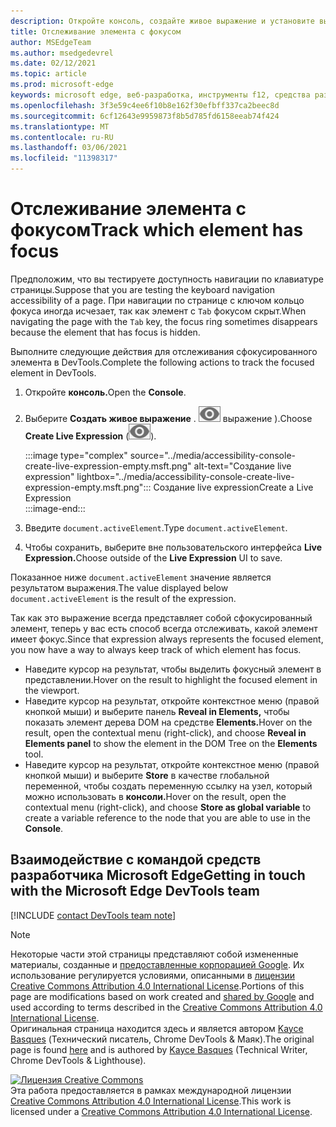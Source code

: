 ```yaml
---
description: Откройте консоль, создайте живое выражение и установите выражение document.activeElement.
title: Отслеживание элемента с фокусом
author: MSEdgeTeam
ms.author: msedgedevrel
ms.date: 02/12/2021
ms.topic: article
ms.prod: microsoft-edge
keywords: microsoft edge, веб-разработка, инструменты f12, средства разработчика
ms.openlocfilehash: 3f3e59c4ee6f10b8e162f30efbff337ca2beec8d
ms.sourcegitcommit: 6cf12643e9959873f8b5d785fd6158eeab74f424
ms.translationtype: MT
ms.contentlocale: ru-RU
ms.lasthandoff: 03/06/2021
ms.locfileid: "11398317"
---
```

<!-- Copyright Kayce Basques 

   Licensed under the Apache License, Version 2.0 (the "License");
   you may not use this file except in compliance with the License.
   You may obtain a copy of the License at

       https://www.apache.org/licenses/LICENSE-2.0

   Unless required by applicable law or agreed to in writing, software
   distributed under the License is distributed on an "AS IS" BASIS,
   WITHOUT WARRANTIES OR CONDITIONS OF ANY KIND, either express or implied.
   See the License for the specific language governing permissions and
   limitations under the License.  -->  

# <a name="track-which-element-has-focus"></a><span data-ttu-id="8ebaa-104">Отслеживание элемента с фокусом</span><span class="sxs-lookup"><span data-stu-id="8ebaa-104">Track which element has focus</span></span>  

<span data-ttu-id="8ebaa-105">Предположим, что вы тестируете доступность навигации по клавиатуре страницы.</span><span class="sxs-lookup"><span data-stu-id="8ebaa-105">Suppose that you are testing the keyboard navigation accessibility of a page.</span></span>  <span data-ttu-id="8ebaa-106">При навигации по странице с ключом кольцо фокуса иногда исчезает, так как элемент с `Tab` фокусом скрыт.</span><span class="sxs-lookup"><span data-stu-id="8ebaa-106">When navigating the page with the `Tab` key, the focus ring sometimes disappears because the element that has focus is hidden.</span></span>  

<span data-ttu-id="8ebaa-107">Выполните следующие действия для отслеживания сфокусированного элемента в DevTools.</span><span class="sxs-lookup"><span data-stu-id="8ebaa-107">Complete the following actions to track the focused element in DevTools.</span></span>  

1.  <span data-ttu-id="8ebaa-108">Откройте **консоль.**</span><span class="sxs-lookup"><span data-stu-id="8ebaa-108">Open the **Console**.</span></span>  
1.  <span data-ttu-id="8ebaa-109">Выберите **Создать живое выражение** \. ![ Создайте живое ][ImageCreateIcon] выражение \).</span><span class="sxs-lookup"><span data-stu-id="8ebaa-109">Choose **Create Live Expression** \(![Create Live Expression][ImageCreateIcon]\).</span></span>  
    
    :::image type="complex" source="../media/accessibility-console-create-live-expression-empty.msft.png" alt-text="Создание live expression" lightbox="../media/accessibility-console-create-live-expression-empty.msft.png":::
       <span data-ttu-id="8ebaa-111">Создание live expression</span><span class="sxs-lookup"><span data-stu-id="8ebaa-111">Create a Live Expression</span></span>  
    :::image-end:::  
    
1.  <span data-ttu-id="8ebaa-112">Введите `document.activeElement`.</span><span class="sxs-lookup"><span data-stu-id="8ebaa-112">Type `document.activeElement`.</span></span>  
1.  <span data-ttu-id="8ebaa-113">Чтобы сохранить, выберите вне пользовательского интерфейса **Live Expression.**</span><span class="sxs-lookup"><span data-stu-id="8ebaa-113">Choose outside of the **Live Expression** UI to save.</span></span>  
    
<span data-ttu-id="8ebaa-114">Показанное ниже `document.activeElement` значение является результатом выражения.</span><span class="sxs-lookup"><span data-stu-id="8ebaa-114">The value displayed below `document.activeElement` is the result of the expression.</span></span>  

<span data-ttu-id="8ebaa-115">Так как это выражение всегда представляет собой сфокусированный элемент, теперь у вас есть способ всегда отслеживать, какой элемент имеет фокус.</span><span class="sxs-lookup"><span data-stu-id="8ebaa-115">Since that expression always represents the focused element, you now have a way to always keep track of which element has focus.</span></span>  

*   <span data-ttu-id="8ebaa-116">Наведите курсор на результат, чтобы выделить фокусный элемент в представлении.</span><span class="sxs-lookup"><span data-stu-id="8ebaa-116">Hover on the result to highlight the focused element in the viewport.</span></span>  
*   <span data-ttu-id="8ebaa-117">Наведите курсор на результат, откройте контекстное меню \(правой кнопкой мыши\) и выберите панель **Reveal in Elements,** чтобы показать элемент дерева DOM на средстве **Elements.**</span><span class="sxs-lookup"><span data-stu-id="8ebaa-117">Hover on the result, open the contextual menu \(right-click\), and choose **Reveal in Elements panel** to show the element in the DOM Tree on the **Elements** tool.</span></span>  
*   <span data-ttu-id="8ebaa-118">Наведите курсор на результат, откройте контекстное меню \(правой кнопкой мыши\) и выберите **Store** в качестве глобальной переменной, чтобы создать переменную ссылку на узел, который можно использовать в **консоли.**</span><span class="sxs-lookup"><span data-stu-id="8ebaa-118">Hover on the result, open the contextual menu \(right-click\), and choose **Store as global variable** to create a variable reference to the node that you are able to use in the **Console**.</span></span>  

## <a name="getting-in-touch-with-the-microsoft-edge-devtools-team"></a><span data-ttu-id="8ebaa-119">Взаимодействие с командой средств разработчика Microsoft Edge</span><span class="sxs-lookup"><span data-stu-id="8ebaa-119">Getting in touch with the Microsoft Edge DevTools team</span></span>  

[!INCLUDE [contact DevTools team note](../includes/contact-devtools-team-note.md)]  

<!-- image links -->  

[ImageCreateIcon]: ../media/create-live-expression-icon.msft.png  

<!-- links -->  

> [!NOTE]
> <span data-ttu-id="8ebaa-120">Некоторые части этой страницы представляют собой измененные материалы, созданные и [предоставленные корпорацией Google][GoogleSitePolicies]. Их использование регулируется условиями, описанными в [лицензии Creative Commons Attribution 4.0 International License][CCA4IL].</span><span class="sxs-lookup"><span data-stu-id="8ebaa-120">Portions of this page are modifications based on work created and [shared by Google][GoogleSitePolicies] and used according to terms described in the [Creative Commons Attribution 4.0 International License][CCA4IL].</span></span>  
> <span data-ttu-id="8ebaa-121">Оригинальная страница [](https://developers.google.com/web/tools/chrome-devtools/accessibility/focus) находится здесь и является автором [Kayce Basques][KayceBasques] \(Технический писатель, Chrome DevTools \& Маяк\).</span><span class="sxs-lookup"><span data-stu-id="8ebaa-121">The original page is found [here](https://developers.google.com/web/tools/chrome-devtools/accessibility/focus) and is authored by [Kayce Basques][KayceBasques] \(Technical Writer, Chrome DevTools \& Lighthouse\).</span></span>  

[![Лицензия Creative Commons][CCby4Image]][CCA4IL]  
<span data-ttu-id="8ebaa-123">Эта работа предоставляется в рамках международной лицензии [Creative Commons Attribution 4.0 International License][CCA4IL].</span><span class="sxs-lookup"><span data-stu-id="8ebaa-123">This work is licensed under a [Creative Commons Attribution 4.0 International License][CCA4IL].</span></span>  

[CCA4IL]: https://creativecommons.org/licenses/by/4.0  
[CCby4Image]: https://i.creativecommons.org/l/by/4.0/88x31.png  
[GoogleSitePolicies]: https://developers.google.com/terms/site-policies  
[KayceBasques]: https://developers.google.com/web/resources/contributors/kaycebasques  
